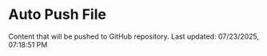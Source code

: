 # Auto Push File

Content that will be pushed to GitHub repository.
Last updated: 07/23/2025, 07:18:51 PM